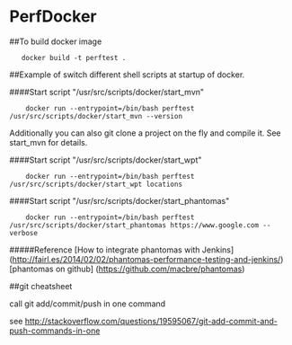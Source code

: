 # PerfDocker

##To build docker image
```
   docker build -t perftest .
```


##Example of switch different shell scripts at startup of docker.

####Start script "/usr/src/scripts/docker/start_mvn"
```
	docker run --entrypoint=/bin/bash perftest /usr/src/scripts/docker/start_mvn --version
```

Additionally you can also git clone a project on the fly and compile it. See start_mvn for details.


####Start script "/usr/src/scripts/docker/start_wpt"
```
	docker run --entrypoint=/bin/bash perftest /usr/src/scripts/docker/start_wpt locations
```


####Start script "/usr/src/scripts/docker/start_phantomas"
```
	docker run --entrypoint=/bin/bash perftest /usr/src/scripts/docker/start_phantomas https://www.google.com --verbose
```
#####Reference
    [How to integrate phantomas with Jenkins] (http://fairl.es/2014/02/02/phantomas-performance-testing-and-jenkins/)
    [phantomas on github] (https://github.com/macbre/phantomas)
 

##git cheatsheet

call git add/commit/push in one command

  see http://stackoverflow.com/questions/19595067/git-add-commit-and-push-commands-in-one
 
